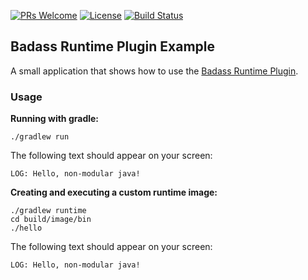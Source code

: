 [![PRs Welcome](https://img.shields.io/badge/PRs-welcome-brightgreen.svg?style=flat-square)](http://makeapullrequest.com)
[![License](https://img.shields.io/badge/License-Apache%202.0-blue.svg)](https://github.com/beryx-gist/badass-runtime-example/blob/master/LICENSE)
[![Build Status](https://github.com/beryx-gist/badass-runtime-example/workflows/Gradle%20Build/badge.svg)](https://github.com/beryx-gist/badass-runtime-example/actions?query=workflow%3A%22Gradle+Build%22)


## Badass Runtime Plugin Example ##

A small application that shows how to use the [Badass Runtime Plugin](https://github.com/beryx/badass-runtime-plugin/).

### Usage
**Running with gradle:**
```
./gradlew run
```

The following text should appear on your screen:
```
LOG: Hello, non-modular java!
```


**Creating and executing a custom runtime image:**
```
./gradlew runtime
cd build/image/bin
./hello
```

The following text should appear on your screen:
```
LOG: Hello, non-modular java!
```
